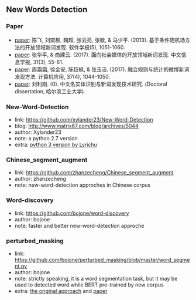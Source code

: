 ## **New Words Detection**

### Paper
  * [paper](http://www.jos.org.cn//ch/reader/create_pdf.aspx?file_no=4254&journal_id=jos): 陈飞, 刘奕群, 魏超, 张云亮, 张敏, & 马少平. (2013). 基于条件随机场方法的开放领域新词发现. 软件学报(5), 1051-1060.
  * [paper](http://jcip.cipsc.org.cn/CN/abstract/abstract2386.shtml): 张华平, & 商建云. (2017). 面向社会媒体的开放领域新词发现. 中文信息学报, 31(3), 55-61.
  * [paper](http://www.joca.cn/CN/Y2017/V37/I4/1044): 周霜霜, 徐金安, 陈钰枫, & 张玉洁. (2017). 融合规则与统计的微博新词发现方法. 计算机应用, 37(4), 1044-1050.
  * [paper](https://www.ixueshu.com/document/25cbbe5b4308302814a4dc030e7d94c3.html#pdfpreview): 刘利刚. (0). 中文名实体识别与新词发现技术研究. (Doctoral dissertation, 哈尔滨工业大学).
  
### New-Word-Detection
  * link: https://github.com/xylander23/New-Word-Detection
  * blog: http://www.matrix67.com/blog/archives/5044
  * author: Xylander23
  * note: a python 2.7 version
  * extra: [python 3 version by Lyrichu](https://github.com/Lyrichu/NewWordDetection)
   
### Chinese_segment_augment
  * link: https://github.com/zhanzecheng/Chinese_segment_augment
  * author: zhanzecheng
  * note: new-word-detection approches in Chinese corpus

### Word-discovery
  * link: https://github.com/bojone/word-discovery
  * author: bojone
  * note: faster and better new-word-detection approche

### perturbed_masking
  * link: https://github.com/bojone/perturbed_masking/blob/master/word_segment.py
  * author: bojone
  * note: strictly speaking, it is a word segmentation task, but it may be used to detected word while BERT pre-trained by new corpus
  * extra: [the original approach](https://github.com/LividWo/Perturbed-Masking) and [paper](https://arxiv.org/abs/2004.14786)
  
